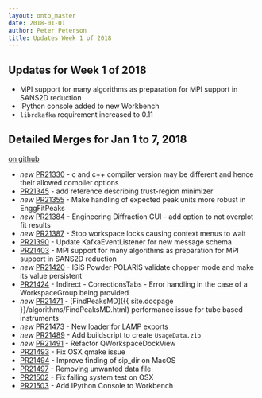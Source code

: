 ```yaml
---
layout: onto_master
date: 2018-01-01
author: Peter Peterson
title: Updates Week 1 of 2018
---
```

Updates for Week 1 of 2018
--------------------------
* MPI support for many algorithms as preparation for MPI support in SANS2D reduction
* IPython console added to new Workbench
* `librdkafka` requirement increased to 0.11

Detailed Merges for Jan 1 to 7, 2018
------------------------------------
[on github](https://github.com/mantidproject/mantid/pulls?q=is%3Apr+merged%3A2018-01-02..2018-01-07)

* *new* [PR21330](https://github.com/mantidproject/mantid/pull/21330) - c and c++ compiler version may be different and hence their allowed compiler options
* [PR21345](https://github.com/mantidproject/mantid/pull/21345) - add reference describing trust-region minimizer
* *new* [PR21355](https://github.com/mantidproject/mantid/pull/21355) - Make handling of expected peak units more robust in EnggFitPeaks
* *new* [PR21384](https://github.com/mantidproject/mantid/pull/21384) - Engineering Diffraction GUI - add option to not overplot fit results
* *new* [PR21387](https://github.com/mantidproject/mantid/pull/21387) - Stop workspace locks causing context menus to wait
* [PR21390](https://github.com/mantidproject/mantid/pull/21390) - Update KafkaEventListener for new message schema
* [PR21403](https://github.com/mantidproject/mantid/pull/21403) - MPI support for many algorithms as preparation for MPI support in SANS2D reduction
* *new* [PR21420](https://github.com/mantidproject/mantid/pull/21420) - ISIS Powder POLARIS validate chopper mode and make its value persistent
* [PR21424](https://github.com/mantidproject/mantid/pull/21424) - Indirect - CorrectionsTabs - Error handling in the case of a WorkspaceGroup being provided
* *new* [PR21471](https://github.com/mantidproject/mantid/pull/21471) - [FindPeaksMD]({{ site.docpage }}/algorithms/FindPeaksMD.html) performance issue for tube based instruments
* *new* [PR21473](https://github.com/mantidproject/mantid/pull/21473) - New loader for LAMP exports
* *new* [PR21489](https://github.com/mantidproject/mantid/pull/21489) - Add buildscript to create `UsageData.zip`
* *new* [PR21491](https://github.com/mantidproject/mantid/pull/21491) - Refactor QWorkspaceDockView
* [PR21493](https://github.com/mantidproject/mantid/pull/21493) - Fix OSX qmake issue
* [PR21494](https://github.com/mantidproject/mantid/pull/21494) - Improve finding of sip_dir on MacOS
* [PR21497](https://github.com/mantidproject/mantid/pull/21497) - Removing unwanted data file
* [PR21502](https://github.com/mantidproject/mantid/pull/21502) - Fix failing system test on OSX
* [PR21503](https://github.com/mantidproject/mantid/pull/21503) - Add IPython Console to Workbench
